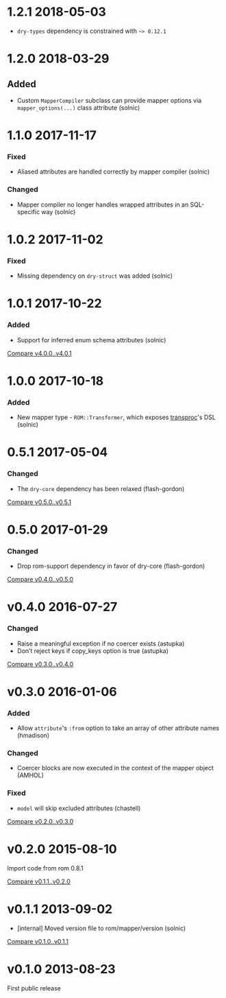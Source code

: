# 1.2.1 2018-05-03

* `dry-types` dependency is constrained with `~> 0.12.1`

# 1.2.0 2018-03-29

## Added

* Custom `MapperCompiler` subclass can provide mapper options via `mapper_options(...)` class attribute (solnic)

# 1.1.0 2017-11-17

### Fixed

* Aliased attributes are handled correctly by mapper compiler (solnic)

### Changed

* Mapper compiler no longer handles wrapped attributes in an SQL-specific way (solnic)

# 1.0.2 2017-11-02

### Fixed

* Missing dependency on `dry-struct` was added (solnic)

# 1.0.1 2017-10-22

### Added

* Support for inferred enum schema attributes (solnic)

[Compare v4.0.0..v4.0.1](https://github.com/rom-rb/rom-mapper/compare/v4.0.0...v4.0.1)

# 1.0.0 2017-10-18

### Added

* New mapper type - `ROM::Transformer`, which exposes [transproc](https://github.com/solnic/transproc)'s DSL (solnic)

# 0.5.1 2017-05-04

### Changed

* The `dry-core` dependency has been relaxed (flash-gordon)

[Compare v0.5.0..v0.5.1](https://github.com/rom-rb/rom-mapper/compare/v0.5.0...v0.5.1)

# 0.5.0 2017-01-29

### Changed

* Drop rom-support dependency in favor of dry-core (flash-gordon)

[Compare v0.4.0..v0.5.0](https://github.com/rom-rb/rom-mapper/compare/v0.4.0...v0.5.0)

# v0.4.0 2016-07-27

### Changed

* Raise a meaningful exception if no coercer exists (astupka)
* Don’t reject keys if copy_keys option is true (astupka)

[Compare v0.3.0..v0.4.0](https://github.com/rom-rb/rom-mapper/compare/v0.3.0...v0.4.0)

# v0.3.0 2016-01-06

### Added

* Allow `attribute`'s `:from` option to take an array of other attribute names (hmadison)

### Changed

* Coercer blocks are now executed in the context of the mapper object (AMHOL)

### Fixed

* `model` will skip excluded attributes (chastell)

[Compare v0.2.0..v0.3.0](https://github.com/rom-rb/rom-mapper/compare/v0.2.0...v0.3.0)

# v0.2.0 2015-08-10

Import code from rom 0.8.1

[Compare v0.1.1..v0.2.0](https://github.com/rom-rb/rom-mapper/compare/v0.1.0...v0.2.0)

# v0.1.1 2013-09-02

* [internal] Moved version file to rom/mapper/version (solnic)

[Compare v0.1.0..v0.1.1](https://github.com/rom-rb/rom-mapper/compare/v0.1.0...v0.1.1)

# v0.1.0 2013-08-23

First public release
